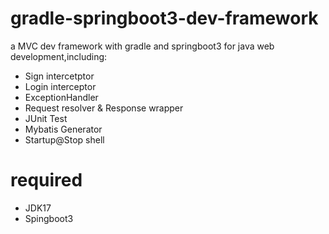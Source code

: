 # gradle-springboot3-dev-framework
a MVC dev framework with gradle and springboot3 for java web development,including:
- Sign intercetptor
- Login interceptor
- ExceptionHandler
- Request resolver & Response wrapper
- JUnit Test
- Mybatis Generator
- Startup@Stop shell
  
# required
- JDK17
- Spingboot3
 
